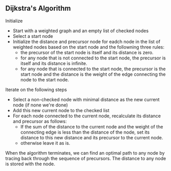 Dijkstra's Algorithm
--------------------

Initialize

- Start with a weighted graph and an empty list of checked nodes
- Select a start node
- Initialize the distance and precursor node for eadch node in the list of weighted nodes based on the start node and the followning three rules:
   - the precursor of the start node is itself and its distance is zero.
   - for any node that is not connected to the start node, the precursor is itself and its distance is infinite.
   - for any node that is connected to the start node, the precursor is the start node and the distance is the weight of the edge connecting the node to the start node.

Iterate on the following steps

- Select a non-checked node with minimal distance as the new current node (if none we're done)
- Add this new current node to the checked list
- For each node connected to the current node, recalculate its distance and precursor as follows:
   - If the sum of the distance to the current node and the weight of the connecting edge is less than the distance of the node, set its distance to this new distance and its precursor to the current node.
   - otherwise leave it as is.

When the algorithm terminates, we can find an optimal path to any node by tracing back through the sequence of precursors.  The distance to any node is stored with the node.

